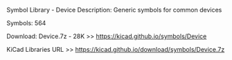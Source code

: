 Symbol Library - Device
Description: Generic symbols for common devices

Symbols: 564

Download: Device.7z - 28K >> https://kicad.github.io/symbols/Device

KiCad Libraries URL >> https://kicad.github.io/download/symbols/Device.7z
